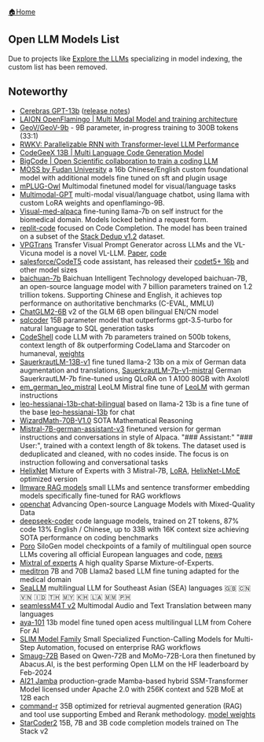 [🏠Home](README.md)

## Open LLM Models List

Due to projects like [Explore the LLMs](https://llm.extractum.io/) specializing in model indexing, the custom list has been removed.


## Noteworthy

- [Cerebras GPT-13b](https://huggingface.co/cerebras) ([release notes](https://www.cerebras.net/blog/cerebras-gpt-a-family-of-open-compute-efficient-large-language-models/))
- [LAION OpenFlamingo | Multi Modal Model and training architecture](https://github.com/mlfoundations/open_flamingo)
- [GeoV/GeoV-9b](https://huggingface.co/GeoV/GeoV-9b) - 9B parameter, in-progress training to 300B tokens (33:1)
- [RWKV: Parallelizable RNN with Transformer-level LLM Performance](https://github.com/BlinkDL/RWKV-LM)
- [CodeGeeX 13B | Multi Language Code Generation Model](https://huggingface.co/spaces/THUDM/CodeGeeX)
- [BigCode | Open Scientific collaboration to train a coding LLM](https://huggingface.co/bigcode)
- [MOSS by Fudan University](https://github.com/OpenLMLab/MOSS) a 16b Chinese/English custom foundational model with additional models fine tuned on sft and plugin usage
- [mPLUG-Owl](https://github.com/X-PLUG/mPLUG-Owl) Multimodal finetuned model for visual/language tasks
- [Multimodal-GPT](https://github.com/open-mmlab/Multimodal-GPT) multi-modal visual/language chatbot, using llama with custom LoRA weights and openflamingo-9B.
- [Visual-med-alpaca](https://github.com/cambridgeltl/visual-med-alpaca) fine-tuning llama-7b on self instruct for the biomedical domain. Models locked behind a request form.
- [replit-code](https://huggingface.co/replit/) focused on Code Completion. The model has been trained on a subset of the [Stack Dedup v1.2](https://arxiv.org/abs/2211.15533) dataset.
- [VPGTrans](https://vpgtrans.github.io/) Transfer Visual Prompt Generator across LLMs and the VL-Vicuna model is a novel VL-LLM. [Paper](https://arxiv.org/abs/2305.01278), [code](https://github.com/VPGTrans/VPGTrans)
- [salesforce/CodeT5](https://github.com/salesforce/codet5) code assistant, has released their [codet5+ 16b](https://huggingface.co/Salesforce/codet5p-16b) and other model sizes
- [baichuan-7b](https://github.com/baichuan-inc/baichuan-7B) Baichuan Intelligent Technology developed baichuan-7B, an open-source language model with 7 billion parameters trained on 1.2 trillion tokens. Supporting Chinese and English, it achieves top performance on authoritative benchmarks (C-EVAL, MMLU)
- [ChatGLM2-6B](https://github.com/THUDM/ChatGLM2-6B) v2 of the GLM 6B open bilingual EN/CN model
- [sqlcoder](https://github.com/defog-ai/sqlcoder) 15B parameter model that outperforms gpt-3.5-turbo for natural language to SQL generation tasks
- [CodeShell](https://github.com/WisdomShell/codeshell/blob/main/README_EN.md) code LLM with 7b parameters trained on 500b tokens, context length of 8k outperforming CodeLlama and Starcoder on humaneval, [weights](https://huggingface.co/WisdomShell/CodeShell)
- [SauerkrautLM-13B-v1](https://huggingface.co/VAGOsolutions/SauerkrautLM-13b-v1) fine tuned llama-2 13b on a mix of German data augmentation and translations, [SauerkrautLM-7b-v1-mistral](https://huggingface.co/VAGOsolutions/SauerkrautLM-7b-v1-mistral) German SauerkrautLM-7b fine-tuned using QLoRA on 1 A100 80GB with Axolotl
- [em_german_leo_mistral](https://huggingface.co/jphme/em_german_leo_mistral) LeoLM Mistral fine tune of [LeoLM](https://huggingface.co/LeoLM/leo-hessianai-13b) with german instructions
- [leo-hessianai-13b-chat-bilingual](https://huggingface.co/LeoLM/leo-hessianai-13b-chat-bilingual) based on llama-2 13b is a fine tune of the base [leo-hessianai-13b](https://huggingface.co/LeoLM/leo-hessianai-13b) for chat
- [WizardMath-70B-V1.0](https://huggingface.co/WizardLM/WizardMath-70B-V1.0) SOTA Mathematical Reasoning
- [Mistral-7B-german-assistant-v3](https://huggingface.co/flozi00/Mistral-7B-german-assistant-v3) finetuned version for german instructions and conversations in style of Alpaca. "### Assistant:" "### User:", trained with a context length of 8k tokens. The dataset used is deduplicated and cleaned, with no codes inside. The focus is on instruction following and conversational tasks
- [HelixNet](https://huggingface.co/migtissera/HelixNet) Mixture of Experts with 3 Mistral-7B, [LoRA](https://huggingface.co/rhysjones/HelixNet-LMoE-Actor), [HelixNet-LMoE](https://huggingface.co/rhysjones/HelixNet-LMoE-6.0bpw-h6-exl2) optimized version
- [llmware RAG models](https://huggingface.co/llmware) small LLMs and sentence transformer embedding models specifically fine-tuned for RAG workflows
- [openchat](https://github.com/imoneoi/openchat) Advancing Open-source Language Models with Mixed-Quality Data
- [deepseek-coder](https://github.com/deepseek-ai/DeepSeek-Coder) code language models, trained on 2T tokens, 87% code 13% English / Chinese, up to 33B with 16K context size achieving SOTA performance on coding benchmarks
- [Poro](https://huggingface.co/LumiOpen/Poro-34B) SiloGen model checkpoints of a family of multilingual open source LLMs covering all official European languages and code, [news](https://joinup.ec.europa.eu/collection/open-source-observatory-osor/news/new-open-source-ai-model-poro-challenges-french-mistral)
- [Mixtral of experts](https://mistral.ai/news/mixtral-of-experts/) A high quality Sparse Mixture-of-Experts.
- [meditron](https://github.com/epfLLM/meditron) 7B and 70B Llama2 based LLM fine tuning adapted for the medical domain
- [SeaLLM](https://huggingface.co/SeaLLMs/SeaLLM-7B-v2) multilingual LLM for Southeast Asian (SEA) languages 🇬🇧 🇨🇳 🇻🇳 🇮🇩 🇹🇭 🇲🇾 🇰🇭 🇱🇦 🇲🇲 🇵🇭
- [seamlessM4T v2](https://huggingface.co/docs/transformers/en/model_doc/seamless_m4t_v2) Multimodal Audio and Text Translation between many languages
- [aya-101](https://huggingface.co/CohereForAI/aya-101) 13b model fine tuned open acess multilingual LLM from Cohere For AI
- [SLIM Model Family](https://huggingface.co/llmware) Small Specialized Function-Calling Models for Multi-Step Automation, focused on enterprise RAG workflows
- [Smaug-72B](https://huggingface.co/abacusai/Smaug-72B-v0.1) Based on Qwen-72B and MoMo-72B-Lora then finetuned by Abacus.AI, is the best performing Open LLM on the HF leaderboard by Feb-2024
- [AI21 Jamba](https://huggingface.co/ai21labs/Jamba-v0.1) production-grade Mamba-based hybrid SSM-Transformer Model licensed under Apache 2.0 with 256K context and 52B MoE at 12B each
- [command-r](https://www.maginative.com/article/cohere-launches-command-r-scalable-ai-model-for-enterprise-rag-and-tool-use/) 35B optimized for retrieval augmented generation (RAG) and tool use supporting Embed and Rerank methodology. [model weights](https://huggingface.co/CohereForAI/c4ai-command-r-v01)
- [StarCoder2](https://huggingface.co/bigcode/starcoder2-15b) 15B, 7B and 3B code completion models trained on The Stack v2